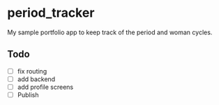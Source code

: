 # period_tracker

My sample portfolio app to keep track of the period and woman cycles.

## Todo

- [ ] fix routing
- [ ] add backend
- [ ] add profile screens
- [ ] Publish
